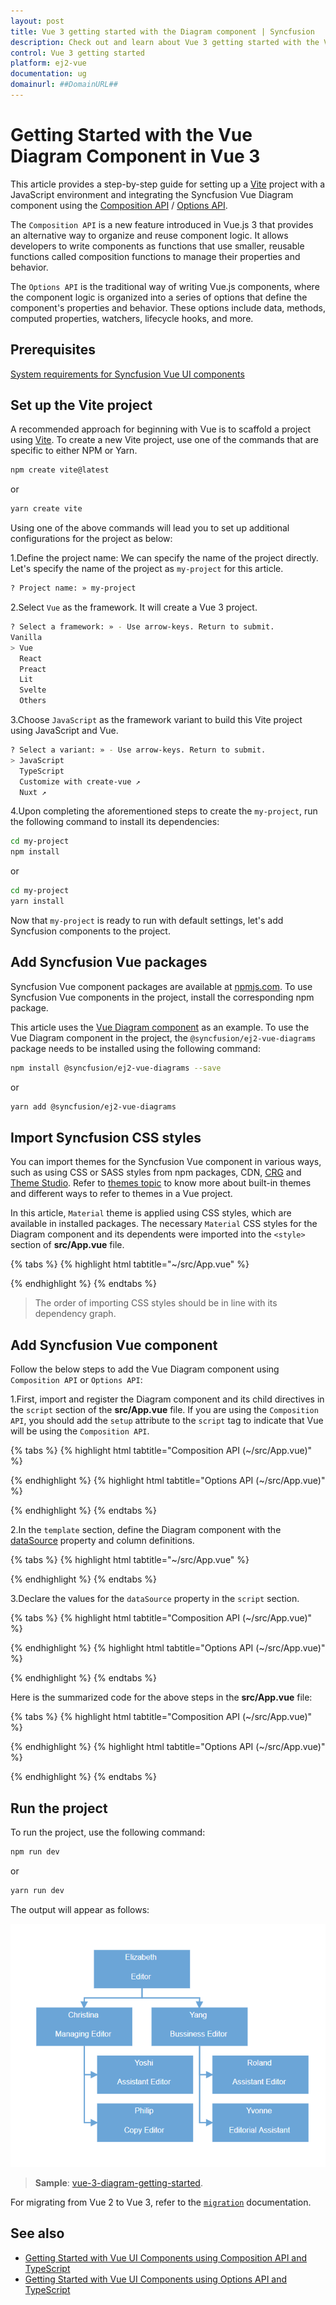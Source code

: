 ```yaml
---
layout: post
title: Vue 3 getting started with the Diagram component | Syncfusion
description: Check out and learn about Vue 3 getting started with the Vue Diagram component of Syncfusion Essential JS 2 and more details.
control: Vue 3 getting started
platform: ej2-vue
documentation: ug
domainurl: ##DomainURL##
---
```


# Getting Started with the Vue Diagram Component in Vue 3

This article provides a step-by-step guide for setting up a [Vite](https://vitejs.dev/) project with a JavaScript environment and integrating the Syncfusion Vue Diagram component using the [Composition API](https://vuejs.org/guide/introduction.html#composition-api) / [Options API](https://vuejs.org/guide/introduction.html#options-api).

The `Composition API` is a new feature introduced in Vue.js 3 that provides an alternative way to organize and reuse component logic. It allows developers to write components as functions that use smaller, reusable functions called composition functions to manage their properties and behavior.

The `Options API` is the traditional way of writing Vue.js components, where the component logic is organized into a series of options that define the component's properties and behavior. These options include data, methods, computed properties, watchers, lifecycle hooks, and more.

## Prerequisites

[System requirements for Syncfusion Vue UI components](https://ej2.syncfusion.com/vue/documentation/system-requirements/)

## Set up the Vite project

A recommended approach for beginning with Vue is to scaffold a project using [Vite](https://vitejs.dev/). To create a new Vite project, use one of the commands that are specific to either NPM or Yarn.

```bash
npm create vite@latest
```

or

```bash
yarn create vite
```

Using one of the above commands will lead you to set up additional configurations for the project as below:

1.Define the project name: We can specify the name of the project directly. Let's specify the name of the project as `my-project` for this article.

```bash
? Project name: » my-project
```

2.Select `Vue` as the framework. It will create a Vue 3 project.

```bash
? Select a framework: » - Use arrow-keys. Return to submit.
Vanilla
> Vue
  React
  Preact
  Lit
  Svelte
  Others
```

3.Choose `JavaScript` as the framework variant to build this Vite project using JavaScript and Vue.

```bash
? Select a variant: » - Use arrow-keys. Return to submit.
> JavaScript
  TypeScript
  Customize with create-vue ↗
  Nuxt ↗
```

4.Upon completing the aforementioned steps to create the `my-project`, run the following command to install its dependencies:

```bash
cd my-project
npm install
```

or

```bash
cd my-project
yarn install
```

Now that `my-project` is ready to run with default settings, let's add Syncfusion components to the project.

## Add Syncfusion Vue packages

Syncfusion Vue component packages are available at [npmjs.com](https://www.npmjs.com/search?q=ej2-vue). To use Syncfusion Vue components in the project, install the corresponding npm package.

This article uses the [Vue Diagram component](https://www.syncfusion.com/vue-components/vue-diagram) as an example. To use the Vue Diagram component in the project, the `@syncfusion/ej2-vue-diagrams` package needs to be installed using the following command:

```bash
npm install @syncfusion/ej2-vue-diagrams --save
```

or

```bash
yarn add @syncfusion/ej2-vue-diagrams
```

## Import Syncfusion CSS styles

You can import themes for the Syncfusion Vue component in various ways, such as using CSS or SASS styles from npm packages, CDN, [CRG](https://ej2.syncfusion.com/javascript/documentation/common/custom-resource-generator/) and [Theme Studio](https://ej2.syncfusion.com/vue/documentation/appearance/theme-studio/). Refer to [themes topic](https://ej2.syncfusion.com/vue/documentation/appearance/theme/) to know more about built-in themes and different ways to refer to themes in a Vue project.

In this article, `Material` theme is applied using CSS styles, which are available in installed packages. The necessary `Material` CSS styles for the Diagram component and its dependents were imported into the `<style>` section of **src/App.vue** file.

{% tabs %}
{% highlight html tabtitle="~/src/App.vue" %}

<style>
    @import "../node_modules/@syncfusion/ej2-base/styles/material.css";
    @import "../node_modules/@syncfusion/ej2-navigations/styles/material.css";
    @import "../node_modules/@syncfusion/ej2-buttons/styles/material.css";
    @import "../node_modules/@syncfusion/ej2-inputs/styles/material.css";
    @import "../node_modules/@syncfusion/ej2-popups/styles/material.css";
    @import "../node_modules/@syncfusion/ej2-vue-diagrams/styles/material.css";
</style>

{% endhighlight %}
{% endtabs %}

> The order of importing CSS styles should be in line with its dependency graph.

## Add Syncfusion Vue component

Follow the below steps to add the Vue Diagram component using `Composition API` or `Options API`:

1.First, import and register the Diagram component and its child directives in the `script` section of the **src/App.vue** file. If you are using the `Composition API`, you should add the `setup` attribute to the `script` tag to indicate that Vue will be using the `Composition API`.

{% tabs %}
{% highlight html tabtitle="Composition API (~/src/App.vue)" %}

<script setup>
  import { DiagramComponent as EjsDiagram, NodesDirective as ENodes, NodeDirective as ENode, ConnectorsDirective as EConnectors, ConnectorDirective as EConnector,NodeAnnotationsDirective as ENodeAnnotations, NodeAnnotationDirective as ENodeAnnotation, ConnectorAnnotationsDirective as EConnectorAnnotations,ConnectorAnnotationDirective as EConnectorAnnotation} from '@syncfusion/ej2-vue-diagrams';
</script>

{% endhighlight %}
{% highlight html tabtitle="Options API (~/src/App.vue)" %}

<script>
 import { DiagramComponent, NodesDirective, NodeDirective, ConnectorsDirective, ConnectorDirective,NodeAnnotationsDirective, NodeAnnotationDirective, ConnectorAnnotationsDirective,ConnectorAnnotationDirective } from '@syncfusion/ej2-vue-diagrams';
//Component registration
export default {
  name: "App",
  components: {
      "ejs-diagram": DiagramComponent,
      "e-nodes": NodesDirective,
      "e-node": NodeDirective,
      "e-connectors": ConnectorsDirective,
      "e-connector": ConnectorDirective,
      "e-node-annotations": NodeAnnotationsDirective,
      "e-node-annotation": NodeAnnotationDirective,
      "e-connector-annotations": ConnectorAnnotationsDirective,
      "e-connector-annotation": ConnectorAnnotationDirective
  }
}
</script>

{% endhighlight %}
{% endtabs %}
   
2.In the `template` section, define the Diagram component with the [dataSource](https://ej2.syncfusion.com/vue/documentation/api/diagram#datasourcesettings) property and column definitions.

{% tabs %}
{% highlight html tabtitle="~/src/App.vue" %}

<template>
    <ejs-diagram
        id="diagram"
        ref="diagramInstance"
        :width="width"
        :height="height"
        :layout="layout"
        :dataSourceSettings="dataSourceSettings"
        :getNodeDefaults="getNodeDefaults"
        :getConnectorDefaults="getConnectorDefaults"
        >
    </ejs-diagram>
</template>

{% endhighlight %}
{% endtabs %}

3.Declare the values for the `dataSource` property in the `script` section.

{% tabs %}
{% highlight html tabtitle="Composition API (~/src/App.vue)" %}

<script setup>
const localdata = [
    {
      Name: "Elizabeth",
      Role: "Editor",
    },
    {
      Name: "Christina",
      ReportingPerson: "Elizabeth",
      Role: "Managing Editor",
    },
    {
      Name: "Yoshi",
      ReportingPerson: "Christina",
      Role: "Assistant Editor",
    },
    {
      Name: "Philip",
      ReportingPerson: "Christina",
      Role: "Copy Editor",
    },
    {
      Name: "Yang",
      ReportingPerson: "Elizabeth",
      Role: "Bussiness Editor",
    },
    {
      Name: "Roland",
      ReportingPerson: "Yang",
      Role: "Assistant Editor",
    },
    {
      Name: "Yvonne",
      ReportingPerson: "Yang",
      Role: "Editorial Assistant",
    },
];
</script>

{% endhighlight %}
{% highlight html tabtitle="Options API (~/src/App.vue)" %}

<script>
data() {
  return {
    localdata:[
      {
      Name: "Elizabeth",
      Role: "Editor",
    },
    {
      Name: "Christina",
      ReportingPerson: "Elizabeth",
      Role: "Managing Editor",
    },
    {
      Name: "Yoshi",
      ReportingPerson: "Christina",
      Role: "Assistant Editor",
    },
    {
      Name: "Philip",
      ReportingPerson: "Christina",
      Role: "Copy Editor",
    },
    {
      Name: "Yang",
      ReportingPerson: "Elizabeth",
      Role: "Bussiness Editor",
    },
    {
      Name: "Roland",
      ReportingPerson: "Yang",
      Role: "Assistant Editor",
    },
    {
      Name: "Yvonne",
      ReportingPerson: "Yang",
      Role: "Editorial Assistant",
    },
    ],
  };
}
</script>

{% endhighlight %}
{% endtabs %}

Here is the summarized code for the above steps in the **src/App.vue** file:

{% tabs %}
{% highlight html tabtitle="Composition API (~/src/App.vue)" %}

<template>
  <ejs-diagram
        id="diagram"
        :width="width"
        :height="height"
        :layout="layout"
        :dataSourceSettings="dataSourceSettings"
        :getNodeDefaults="getNodeDefaults"
        :getConnectorDefaults="getConnectorDefaults"
        >
  </ejs-diagram>
</template>

<script setup>
import {DiagramComponent as EjsDiagram,DataBinding,HierarchicalTree,} from "@syncfusion/ej2-vue-diagrams";
import { provide } from "vue";
import { DataManager } from "@syncfusion/ej2-data";
const width="1300px";
const height = "800px";

const localdata = [
    {
      Name: "Elizabeth",
      Role: "Editor",
    },
    {
      Name: "Christina",
      ReportingPerson: "Elizabeth",
      Role: "Managing Editor",
    },
    {
      Name: "Yoshi",
      ReportingPerson: "Christina",
      Role: "Assistant Editor",
    },
    {
      Name: "Philip",
      ReportingPerson: "Christina",
      Role: "Copy Editor",
    },
    {
      Name: "Yang",
      ReportingPerson: "Elizabeth",
      Role: "Bussiness Editor",
    },
    {
      Name: "Roland",
      ReportingPerson: "Yang",
      Role: "Assistant Editor",
    },
    {
      Name: "Yvonne",
      ReportingPerson: "Yang",
      Role: "Editorial Assistant",
    },
  ];
 const getNodeDefaults= (node) => {
          node.height = 60;
          node.width = 150;
          return node;
        };

const getConnectorDefaults= (obj) => {
    obj.type = "Orthogonal";
          obj.style = {
            strokeColor: "#6BA5D7",
            fill: "#6BA5D7",
            strokeWidth: 2,
          };
          obj.targetDecorator = {
            style: {
              fill: "#6BA5D7",
              strokeColor: "#6BA5D7",
            },
          };
          return obj;
};
const layout={
          type: "OrganizationalChart",
        };
const dataSourceSettings= {
          id: "Name",
          parentId: "ReportingPerson",
          dataManager: new DataManager(localdata),
          doBinding: (nodeModel, localdata) => {
            nodeModel.annotations = [
              {
                content: localdata.Name,
                offset: { x: 0.5, y: 0.2 },
                style: { color: "white" },
              },
              {
                content: localdata.Role,
                offset: { x: 0.5, y: 0.7 },
                style: { color: "white" },
              },
            ];
            nodeModel.style = { fill: "#6BA5D7", strokeWidth: 0 };
          },
        };
const diagram = [DataBinding, HierarchicalTree];
provide('diagram', diagram);
</script>

<style>
    @import "../node_modules/@syncfusion/ej2-base/styles/material.css";
    @import "../node_modules/@syncfusion/ej2-navigations/styles/material.css";
    @import "../node_modules/@syncfusion/ej2-buttons/styles/material.css";
    @import "../node_modules/@syncfusion/ej2-inputs/styles/material.css";
    @import "../node_modules/@syncfusion/ej2-popups/styles/material.css";
    @import "../node_modules/@syncfusion/ej2-vue-diagrams/styles/material.css";
</style>

{% endhighlight %}
{% highlight html tabtitle="Options API (~/src/App.vue)" %}

<template>
     <ejs-diagram
      id="diagram"
      :width="width"
      :height="height"
      :getNodeDefaults="getNodeDefaults"
      :getConnectorDefaults="getConnectorDefaults"
      :layout="layout"
      :dataSourceSettings="dataSourceSettings"
    >
    </ejs-diagram>
</template>

<script>
  import {DiagramComponent,DataBinding, HierarchicalTree,} from "@syncfusion/ej2-vue-diagrams";
  import { DataManager } from "@syncfusion/ej2-data";
  // Component registration
  export default {
    name: "App",
    // Declaring component and its directives
    components: {
      'ejs-diagram': DiagramComponent,
    },
    // Bound properties declarations
    data() {
      return {
        data:[
            {
            Name: "Elizabeth",
            Role: "Editor",
            },
            {
            Name: "Christina",
            ReportingPerson: "Elizabeth",
            Role: "Managing Editor",
            },
            {
            Name: "Yoshi",
            ReportingPerson: "Christina",
            Role: "Assistant Editor",
            },
            {
            Name: "Philip",
            ReportingPerson: "Christina",
            Role: "Copy Editor",
            },
            {
            Name: "Yang",
            ReportingPerson: "Elizabeth",
            Role: "Bussiness Editor",
            },
            {
            Name: "Roland",
            ReportingPerson: "Yang",
            Role: "Assistant Editor",
            },
            {
            Name: "Yvonne",
            ReportingPerson: "Yang",
            Role: "Editorial Assistant",
            },
        ],
        width: "1300px",
        height: "800px",
        getNodeDefaults: (node) => {
          node.height = 60;
          node.width = 150;
          return node;
        },
        getConnectorDefaults: (obj) => {
          obj.type = "Orthogonal";
          obj.style = {
            strokeColor: "#6BA5D7",
            fill: "#6BA5D7",
            strokeWidth: 2,
          };
          obj.targetDecorator = {
            style: {
              fill: "#6BA5D7",
              strokeColor: "#6BA5D7",
            },
          };
          return obj;
        },
        layout: {
          type: "OrganizationalChart",
        },
        dataSourceSettings: {
          id: "Name",
          parentId: "ReportingPerson",
          dataManager: new DataManager(localdata),
          doBinding: (nodeModel, localdata) => {
            nodeModel.annotations = [
              {
                content: localdata.Name,
                offset: { x: 0.5, y: 0.2 },
                style: { color: "white" },
              },
              {
                content: localdata.Role,
                offset: { x: 0.5, y: 0.7 },
                style: { color: "white" },
              },
            ];
            nodeModel.style = { fill: "#6BA5D7", strokeWidth: 0 };
          },
        },
      };
    }
  };
</script>

<style>
    @import "../node_modules/@syncfusion/ej2-base/styles/material.css";
    @import "../node_modules/@syncfusion/ej2-inputs/styles/material.css";
    @import "../node_modules/@syncfusion/ej2-vue-diagrams/styles/material.css";
    @import "../node_modules/@syncfusion/ej2-navigations/styles/material.css";
</style>

{% endhighlight %}
{% endtabs %}

## Run the project

To run the project, use the following command:

```bash
npm run dev
```

or

```bash
yarn run dev
```

The output will appear as follows:

![vue-3-js-diagram](./images/vue3-diagram-layout.png)

> **Sample**: [vue-3-diagram-getting-started](https://github.com/SyncfusionExamples/EJ2-Vue3-gettingstarted).

For migrating from Vue 2 to Vue 3, refer to the [`migration`](https://ej2.syncfusion.com/vue/documentation/getting-started/vue3-tutorial/#migration-from-vue-2-to-vue-3) documentation.

## See also

* [Getting Started with Vue UI Components using Composition API and TypeScript](../getting-started/vue-3-ts-composition.md)
* [Getting Started with Vue UI Components using Options API and TypeScript](../getting-started/vue-3-ts-options.md)